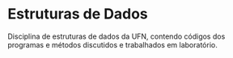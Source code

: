 # Estruturas de Dados
Disciplina de estruturas de dados da UFN, contendo códigos dos programas e métodos discutidos e trabalhados em laboratório.
